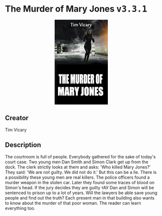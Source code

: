 
# The Murder of Mary Jones <kbd>v3.3.1</kbd>

<center>
  <img src="./cover-1024.jpg"/>
</center>

## Creator
Tim Vicary

## Description
The courtroom is full of people. Everybody gathered for the sake of today's court case. Two young men Dan Smith and Simon Clark get up from the dock. The clerk strictly looks at them and asks: 'Who killed Mary Jones?' They said: 'We are not guilty. We did not do it.' But this can be a lie. There is a possibility these young men are real killers. The police officers found a murder weapon in the stolen car. Later they found some traces of blood on Simon's head. If the jury decides they are guilty тАУ Dan and Simon will be sentenced to prison up to a lot of years. Will the lawyers be  able save young people and find out the truth? Each present man in that building also wants to know about the murder of that poor woman. The reader can learn everything too.
